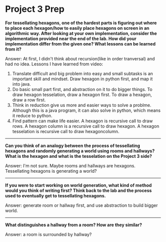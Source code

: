 # Project 3 Prep

**For tessellating hexagons, one of the hardest parts is figuring out where to place each hexagon/how to easily place hexagons on screen in an algorithmic way.
After looking at your own implementation, consider the implementation provided near the end of the lab.
How did your implementation differ from the given one? What lessons can be learned from it?**

Answer: At first, I didn't think about recursion(like in order tranversal) and had no idea.
Lessons I have learned from video:
1. Translate difficult and big problem into easy and small subtasks is an important skill and mindset. Draw hexagon in python first, and map it into java.
2. Do basic small part first, and abstraction on it to do bigger things. To draw hexagon tesselation, draw a hexagon first. To draw a hexagon, draw a row first.
3. Think in reduction give us more and easier ways to solve a problme. Although this is a java program, it can also solve in python, which means it reduce to python.
4. Find pattern can make life easier. A hexagon is recursive call to draw rows. A hexagon column is a recursive call to draw hexagon. A hexagon tesselation is recursive call to draw hexagoncolumn. 
-----

**Can you think of an analogy between the process of tessellating hexagons and randomly generating a world using rooms and hallways?
What is the hexagon and what is the tesselation on the Project 3 side?**

Answer: I'm not sure. Maybe rooms and hallways are hexagons. Tessellating hexagons is generating a world?

-----
**If you were to start working on world generation, what kind of method would you think of writing first? 
Think back to the lab and the process used to eventually get to tessellating hexagons.**

Answer: generate room or hallway first, and use abstraction to build bigger world.

-----
**What distinguishes a hallway from a room? How are they similar?**

Answer: a  room is surrounded by hallway?
